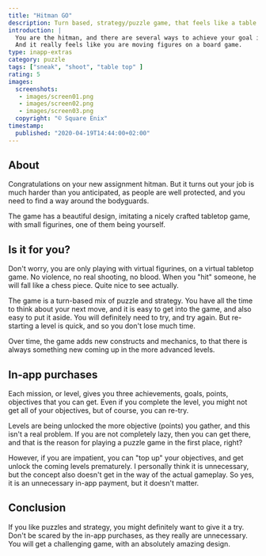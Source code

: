 ```yaml
---
title: "Hitman GO"
description: Turn based, strategy/puzzle game, that feels like a table top game right on your phone.
introduction: |
  You are the hitman, and there are several ways to achieve your goal in this turn-based strategy puzzle.
  And it really feels like you are moving figures on a board game.
type: inapp-extras
category: puzzle
tags: ["sneak", "shoot", "table top" ]
rating: 5
images:
  screenshots:
   - images/screen01.png
   - images/screen02.png
   - images/screen03.png
  copyright: "© Square Enix"
timestamp:
  published: "2020-04-19T14:44:00+02:00"
---
```


## About

Congratulations on your new assignment hitman. But it turns out your job is much harder than you anticipated,
as people are well protected, and you need to find a way around the bodyguards.

The game has a beautiful design, imitating a nicely crafted tabletop game, with small figurines, one of them
being yourself.

## Is it for you?

Don't worry, you are only playing with virtual figurines, on a virtual tabletop game. No violence,
no real shooting, no blood. When you "hit" someone, he will fall like a chess piece. Quite nice to see actually.

The game is a turn-based mix of puzzle and strategy. You have all the time to think about your next move,
and it is easy to get into the game, and also easy to put it aside. You will definitely need to try, and try
again. But re-starting a level is quick, and so you don't lose much time.

Over time, the game adds new constructs and mechanics, to that there is always something new coming up in
the more advanced levels.

## In-app purchases

Each mission, or level, gives you three achievements, goals, points, objectives that you can get. Even if you
complete the level, you might not get all of your objectives, but of course, you can re-try.

Levels are being unlocked the more objective (points) you gather, and this isn't a real problem. If you are
not completely lazy, then you can get there, and that is the reason for playing a puzzle game in the first place, right?

However, if you are impatient, you can "top up" your objectives, and get unlock the coming levels prematurely.
I personally think it is unnecessary, but the concept also doesn't get in the way of the actual gameplay. So yes, it
is an unnecessary in-app payment, but it doesn't matter.

## Conclusion

If you like puzzles and strategy, you might definitely want to give it a try. Don't be scared by the in-app purchases,
as they really are unnecessary. You will get a challenging game, with an absolutely amazing design.
